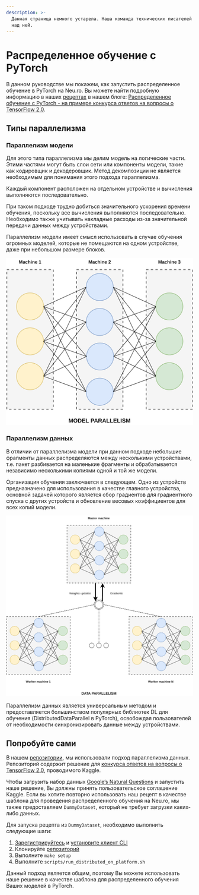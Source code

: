 ```yaml
---
description: >-
  Данная страница немного устарела. Наша команда технических писателей работает
  над ней.
---
```


# Распределенное обучение c PyTorch

В данном руководстве мы покажем, как запустить распределенное обучение в PyTorch на Neu.ro. Вы можете найти подробную информацию в наших [рецептах](https://github.com/neuromation/ml-recipe-distributed-pytorch) в нашем блоге: [Распределенное обучение с PyTorch - на примере конкурса ответов на вопросы о TensorFlow 2.0](https://blog.neu.ro/blog/distributed-training-in-pytorch-using-an-example-from-the-tensorflow-2-0-question-answering-competition/).

## Типы параллелизма

### Параллелизм модели

Для этого типа параллелизма мы делим модель на логические части. Этими частями могут быть слои сети или компоненты модели, такие как кодировщик и декодеровщик. Метод декомпозиции не является необходимым для понимания этого подхода параллелизма.

Каждый компонент расположен на отдельном устройстве и вычисления выполняются последовательно.

При таком подходе трудно добиться значительного ускорения времени обучения, поскольку все вычисления выполняются последовательно. Необходимо также учитывать накладные расходы из-за значительной передачи данных между устройствами.

Параллелизм модели имеет смысл использовать в случае обучения огромных моделей, которые не помещаются на одном устройстве, даже при небольшом размере блоков.

![Model Parallelism](../.gitbook/assets/mp.png)

### Параллелизм данных

В отличии от параллелизма модели при данном подходе небольшие фрагменты данных распределяются между несколькими устройствами, т.е. пакет разбивается на маленькие фрагменты и обрабатывается независимо несколькими копиями одной и той же модели.

Организация обучения заключается в следующем. Одно из устройств предназначено для использования в качестве главного устройства, основной задачей которого является сбор градиентов для градиентного спуска с других устройств и обновление весовых коэффициентов для всех копий модели.

![Data Parallelism](../.gitbook/assets/dp.png)

Параллелизм данных является универсальным методом и предоставляется большинством популярных библиотек DL для обучения \(DistributedDataParallel в PyTorch\), освобождая пользователей от необходимости синхронизировать данные между устройствами.

## Попробуйте сами

В нашем [репозитории](https://github.com/neuromation/ml-recipe-distributed-pytorch), мы использовали подход параллелизма данных. Репозиторий содержит решение для [конкурса ответов на вопросы о TensorFlow 2.0](https://www.kaggle.com/c/tensorflow2-question-answering), проводимого Kaggle.

Чтобы загрузить набор данных [Google’s Natural Questions](https://ai.google.com/research/NaturalQuestions/dataset) и запустить наше решение, Вы должны принять пользовательское соглашение Kaggle. Если вы хотите повторно использовать наш рецепт в качестве шаблона для проведения распределенного обучения на Neu.ro, мы также предоставляем `DummyDataset`, который не требует загрузки каких-либо данных.

Для запуска рецепта из `DummyDataset`, необходимо выполнить следующие шаги:

1. [Зарегистрируйтесь](https://neu.ro/) и [установите клиент CLI](https://docs.neu.ro/getting-started#installing-cli)
2. Клонируйте [репозиторий](https://github.com/neuromation/ml-recipe-distributed-pytorch)
3. Выполните `make setup`
4. Выполните `scripts/run_distributed_on_platform.sh`

Данный подход является общим, поэтому Вы можете использовать наше решение в качестве шаблона для распределенного обучения Ваших моделей в PyTorch.

